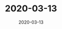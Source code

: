 ---
title: 2020-03-13
date: 2020-03-13
updates:
- title: Implemented custom scroller bars.
  type: improvement
- title: Fixed the current album showing in the related list.
  type: fix
- title: Tweaked the release notes styling and animation.
  type: improvement
---
